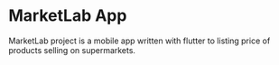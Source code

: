 # MarketLab App 

MarketLab project is a mobile app written with flutter to listing price of products selling on supermarkets.
